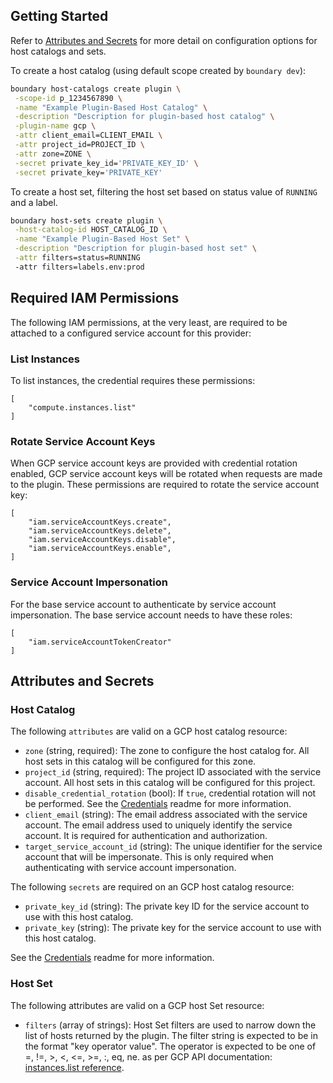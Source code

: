 ## Getting Started

Refer to [Attributes and Secrets](#attributes-and-secrets) for more detail on
configuration options for host catalogs and sets.

To create a host catalog (using default scope created by `boundary dev`):

```sh
boundary host-catalogs create plugin \
 -scope-id p_1234567890 \
 -name "Example Plugin-Based Host Catalog" \
 -description "Description for plugin-based host catalog" \
 -plugin-name gcp \
 -attr client_email=CLIENT_EMAIL \
 -attr project_id=PROJECT_ID \
 -attr zone=ZONE \
 -secret private_key_id='PRIVATE_KEY_ID' \
 -secret private_key='PRIVATE_KEY'
```

To create a host set, filtering the host set based on status value
of `RUNNING` and a label.

```sh
boundary host-sets create plugin \
 -host-catalog-id HOST_CATALOG_ID \
 -name "Example Plugin-Based Host Set" \
 -description "Description for plugin-based host set" \
 -attr filters=status=RUNNING
 -attr filters=labels.env:prod
```

## Required IAM Permissions

The following IAM permissions, at the very least, are required to be attached to
a configured service account for this provider:

### List Instances

To list instances, the credential requires these permissions:
```
[
    "compute.instances.list"
]
```

### Rotate Service Account Keys

When GCP service account keys are provided with credential rotation enabled, GCP 
service account keys will be rotated when requests are made to the plugin. These 
permissions are required to rotate the service account key:

```
[
    "iam.serviceAccountKeys.create",
    "iam.serviceAccountKeys.delete",
    "iam.serviceAccountKeys.disable",
    "iam.serviceAccountKeys.enable",
]
```

### Service Account Impersonation

For the base service account to authenticate by service account impersonation. 
The base service account needs to have these roles:

```
[
    "iam.serviceAccountTokenCreator"
]
```

## Attributes and Secrets

### Host Catalog

The following `attributes` are valid on a GCP host catalog resource:


- `zone` (string, required): The zone to configure the host catalog for. All host sets
  in this catalog will be configured for this zone.
- `project_id` (string, required): The project ID associated with the service account. All host sets
  in this catalog will be configured for this project.
- `disable_credential_rotation` (bool): If `true`, credential rotation will not
  be performed. See the [Credentials](../../../README.md#credentials) readme for more information.  
- `client_email` (string): The email address associated with the service account. The email address 
  used to uniquely identify the service account. It is required for authentication and authorization.
- `target_service_account_id` (string): The unique identifier for the service account that will be 
  impersonate. This is only required when authenticating with service account impersonation.

The following `secrets` are required on an GCP host catalog resource:

- `private_key_id` (string): The private key ID for the service account to use with this
  host catalog.
- `private_key` (string): The private key for the service account to use
  with this host catalog.

See the [Credentials](../../../README.md#credentials) readme for more information.

### Host Set

The following attributes are valid on a GCP host Set resource:

- `filters` (array of strings): Host Set filters are used to narrow down the list of hosts 
  returned by the plugin. The filter string is expected to be in the format "key operator value".
  The operator is expected to be one of =, !=, >, <, <=, >=, :, eq, ne.
  as per GCP API documentation:
  [instances.list reference](https://cloud.google.com/compute/docs/reference/rest/v1/instances/list#filter).